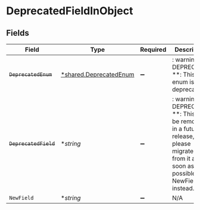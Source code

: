 # DeprecatedFieldInObject


## Fields

| Field                                                                                                                                         | Type                                                                                                                                          | Required                                                                                                                                      | Description                                                                                                                                   |
| --------------------------------------------------------------------------------------------------------------------------------------------- | --------------------------------------------------------------------------------------------------------------------------------------------- | --------------------------------------------------------------------------------------------------------------------------------------------- | --------------------------------------------------------------------------------------------------------------------------------------------- |
| ~~`DeprecatedEnum`~~                                                                                                                          | [*shared.DeprecatedEnum](../../../pkg/models/shared/deprecatedenum.md)                                                                        | :heavy_minus_sign:                                                                                                                            | : warning: ** DEPRECATED **: This enum is deprecated.                                                                                         |
| ~~`DeprecatedField`~~                                                                                                                         | **string*                                                                                                                                     | :heavy_minus_sign:                                                                                                                            | : warning: ** DEPRECATED **: This will be removed in a future release, please migrate away from it as soon as possible. Use NewField instead. |
| `NewField`                                                                                                                                    | **string*                                                                                                                                     | :heavy_minus_sign:                                                                                                                            | N/A                                                                                                                                           |